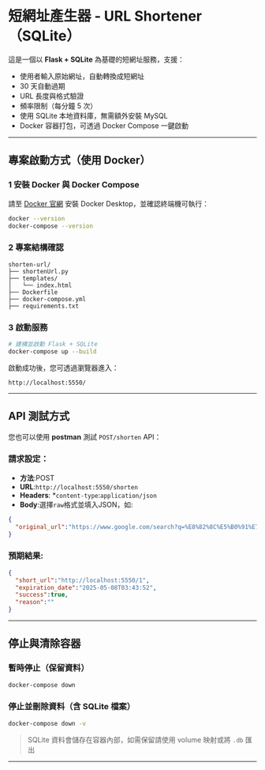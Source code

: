 # 短網址產生器 - URL Shortener（SQLite）

這是一個以 **Flask + SQLite** 為基礎的短網址服務，支援：

* 使用者輸入原始網址，自動轉換成短網址
* 30 天自動過期
* URL 長度與格式驗證
* 頻率限制（每分鐘 5 次）
* 使用 SQLite 本地資料庫，無需額外安裝 MySQL
* Docker 容器打包，可透過 Docker Compose 一鍵啟動

---

## 專案啟動方式（使用 Docker）

### 1 安裝 Docker 與 Docker Compose

請至 [Docker 官網](https://www.docker.com/products/docker-desktop) 安裝 Docker Desktop，並確認終端機可執行：

```bash
docker --version
docker-compose --version
```

### 2 專案結構確認

```
shorten-url/
├── shortenUrl.py
├── templates/
│   └── index.html
├── Dockerfile
├── docker-compose.yml
├── requirements.txt
```

### 3 啟動服務

```bash
# 建構並啟動 Flask + SQLite
docker-compose up --build
```

啟動成功後，您可透過瀏覽器進入：

```
http://localhost:5550/
```

---

##  API 測試方式

您也可以使用 **postman** 測試 `POST/shorten` API：

### 請求設定：

* **方法**:POST
* **URL**:`http://localhost:5550/shorten`
* **Headers**:
  *`content-type`:`application/json`
* **Body**:選擇`raw`格式並填入JSON，如:

```json
{
  "original_url":"https://www.google.com/search?q=%E8%82%8C%E5%B0%91%E7%97%87&sca_esv=b5b85f1110a5fb0d&rlz=1C1GCEU_zh-twTW1161&sxsrf=AHTn8zr-hW3CtTlLhME6JIK2YpP4k03e_A%3A1746646872570&ei=WLcbaKnNIvWi1e8Pt-KkwQo&oq=%E5%9F%BA%E5%B0%91%E6%94%BF&gs_lp=Egxnd3Mtd2l6LXNlcnAiCeWfuuWwkeaUvyoCCAAyChAAGLADGNYEGEcyChAAGLADGNYEGEcyChAAGLADGNYEGEcyChAAGLADGNYEGEcyChAAGLADGNYEGEcyChAAGLADGNYEGEcyChAAGLADGNYEGEcyChAAGLADGNYEGEcyChAAGLADGNYEGEcyChAAGLADGNYEGEdI7jtQ5QtYijpwCXgBkAEAmAE_oAGIBaoBAjEyuAEByAEA-AEBmAISoALUBagCAMICChAjGIAEGCcYigXCAgUQABiABMICCBAAGIAEGKIEwgILEC4YgAQYsQMYgwHCAgsQABiABBixAxiDAcICDhAuGIAEGLEDGMcBGK8BwgIIEAAYgAQYsQPCAg4QABiABBixAxiDARiKBcICCBAuGIAEGLEDwgILEC4YgAQYsQMY1ALCAhEQLhiABBixAxjRAxiDARjHAcICGhAuGIAEGLEDGIMBGJcFGNwEGN4EGOAE2AEBwgIXEC4YgAQYsQMYlwUY3AQY3gQY4ATYAQHCAgUQLhiABMICDhAuGIAEGMcBGI4FGK8BwgIIEC4YgAQY1ALCAgsQLhiABBjHARivAcICBRAAGO8FwgIIEAAYogQYiQWYAwHxBRhVjfNmK0wBiAYBkAYKugYGCAEQARgUkgcCMTigB5FhsgcCMTK4B74F&sclient=gws-wiz-serp"
}
```

### 預期結果:

```json
{
  "short_url":"http://localhost:5550/1",
  "expiration_date":"2025-05-08T03:43:52",
  "success":true,
  "reason":""
}
```

---

##  停止與清除容器

### 暫時停止（保留資料）

```bash
docker-compose down
```

### 停止並刪除資料（含 SQLite 檔案）

```bash
docker-compose down -v
```

>  SQLite 資料會儲存在容器內部，如需保留請使用 volume 映射或將 `.db` 匯出

---
